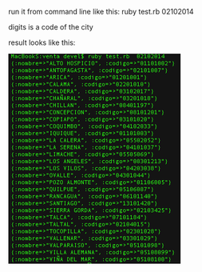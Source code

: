 run it from command line like this:
ruby test.rb 02102014
 
digits is a code of the city

result looks like this:



![alt tag](https://raw.githubusercontent.com/2rba/venta/master/example.png)
